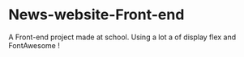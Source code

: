 # News-website-Front-end

A Front-end project made at school. Using a lot a of display flex and FontAwesome !
